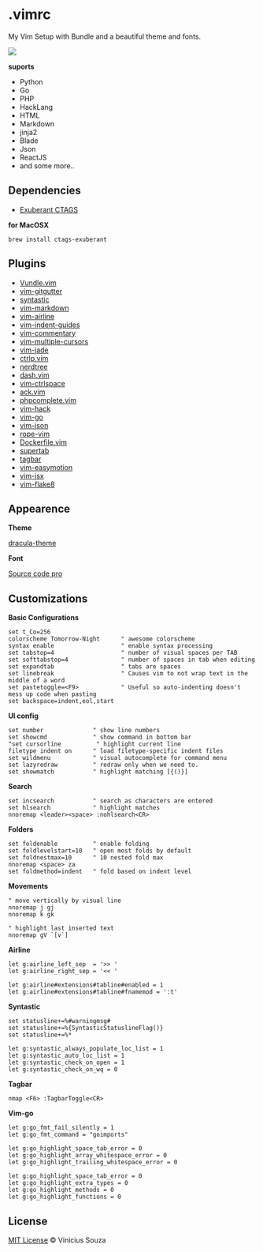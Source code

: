 # .vimrc

My Vim Setup with Bundle and a beautiful theme and fonts.

<img src="http://cl.ly/image/030j171s3c3G/Screen%20Shot%202015-04-17%20at%202.09.30%20PM.png">

__suports__
 * Python
 * Go
 * PHP
 * HackLang
 * HTML
 * Markdown
 * jinja2
 * Blade
 * Json
 * ReactJS
 * and some more..
 
## Dependencies

 * [Exuberant CTAGS](http://ctags.sourceforge.net)

__for MacOSX__
 ```
 brew install ctags-exuberant
 ```

## Plugins

 * [Vundle.vim](http://github.com/gmarik/Vundle.vim)
 * [vim-gitgutter](http://github.com/airblade/vim-gitgutter)
 * [syntastic](http://github.com/scrooloose/syntastic)
 * [vim-markdown](http://github.com/tpope/vim-markdown)
 * [vim-airline](http://github.com/bling/vim-airline)
 * [vim-indent-guides](http://github.com/nathanaelkane/vim-indent-guides)
 * [vim-commentary](http://github.com/tpope/vim-commentary)
 * [vim-multiple-cursors](http://github.com/terryma/vim-multiple-cursors)
 * [vim-jade](http://github.com/digitaltoad/vim-jade)
 * [ctrlp.vim](http://github.com/kien/ctrlp.vim)
 * [nerdtree](http://github.com/scrooloose/nerdtree)
 * [dash.vim](http://github.com/rizzatti/dash.vim)
 * [vim-ctrlspace ](http://github.com/szw/vim-ctrlspace)
 * [ack.vim](http://github.com/mileszs/ack.vim)
 * [phpcomplete.vim](http://github.com/shawncplus/phpcomplete.vim)
 * [vim-hack](http://github.com/hhvm/vim-hack)
 * [vim-go](http://github.com/fatih/vim-go)
 * [vim-json](http://github.com/elzr/vim-json)
 * [rope-vim](http://github.com/klen/rope-vim)
 * [Dockerfile.vim](http://github.com/ekalinin/Dockerfile.vim)
 * [supertab](http://github.com/ervandew/supertab)
 * [tagbar](http://github.com/majutsushi/tagbar)
 * [vim-easymotion](http://github.com/Lokaltog/vim-easymotion)
 * [vim-jsx](https://github.com/mxw/vim-jsx)
 * [vim-flake8](https://github.com/nvie/vim-flake8)

## Appearence

__Theme__

[dracula-theme](https://github.com/zenorocha/dracula-theme)

__Font__

[Source code pro](http://blog.typekit.com/2012/09/24/source-code-pro/)

## Customizations

__Basic Configurations__

```
set t_Co=256
colorscheme Tomorrow-Night      " awesome colorscheme
syntax enable                   " enable syntax processing
set tabstop=4                   " number of visual spaces per TAB
set softtabstop=4               " number of spaces in tab when editing
set expandtab                   " tabs are spaces
set linebreak                   " Causes vim to not wrap text in the middle of a word
set pastetoggle=<F9>            " Useful so auto-indenting doesn't mess up code when pasting
set backspace=indent,eol,start
```

__UI config__
```
set number              " show line numbers
set showcmd             " show command in bottom bar
"set cursorline          " highlight current line
filetype indent on      " load filetype-specific indent files
set wildmenu            " visual autocomplete for command menu
set lazyredraw          " redraw only when we need to.
set showmatch           " highlight matching [{()}]
```

__Search__
```
set incsearch           " search as characters are entered
set hlsearch            " highlight matches
nnoremap <leader><space> :nohlsearch<CR>
```

__Folders__
```
set foldenable          " enable folding
set foldlevelstart=10   " open most folds by default
set foldnestmax=10      " 10 nested fold max
nnoremap <space> za
set foldmethod=indent   " fold based on indent level
```

__Movements__
```
" move vertically by visual line
nnoremap j gj
nnoremap k gk

" highlight last inserted text
nnoremap gV `[v`]
```

__Airline__

```
let g:airline_left_sep  = '>> '
let g:airline_right_sep = '<< '

let g:airline#extensions#tabline#enabled = 1
let g:airline#extensions#tabline#fnamemod = ':t'
```

__Syntastic__
```
set statusline+=%#warningmsg#
set statusline+=%{SyntasticStatuslineFlag()}
set statusline+=%*

let g:syntastic_always_populate_loc_list = 1
let g:syntastic_auto_loc_list = 1
let g:syntastic_check_on_open = 1
let g:syntastic_check_on_wq = 0

```

__Tagbar__
```
nmap <F6> :TagbarToggle<CR>
```

__Vim-go__
```
let g:go_fmt_fail_silently = 1
let g:go_fmt_command = "goimports"

let g:go_highlight_space_tab_error = 0
let g:go_highlight_array_whitespace_error = 0
let g:go_highlight_trailing_whitespace_error = 0

let g:go_highlight_space_tab_error = 0
let g:go_highlight_extra_types = 0
let g:go_highlight_methods = 0
let g:go_highlight_functions = 0
```

## License

[MIT License](http://vsouza.mit-license.org/) © Vinicius Souza

